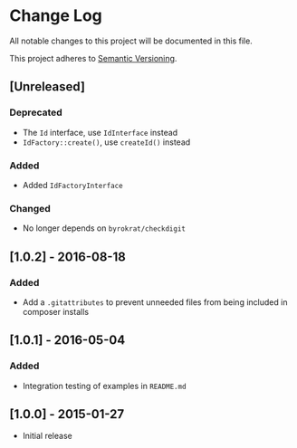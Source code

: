 # Change Log
All notable changes to this project will be documented in this file.

This project adheres to [Semantic Versioning](http://semver.org/).

## [Unreleased]

### Deprecated
- The `Id` interface, use `IdInterface` instead
- `IdFactory::create()`, use `createId()` instead

### Added
- Added `IdFactoryInterface`

### Changed
- No longer depends on `byrokrat/checkdigit`

## [1.0.2] - 2016-08-18

### Added
- Add a `.gitattributes` to prevent unneeded files from being included in composer installs

## [1.0.1] - 2016-05-04

### Added
- Integration testing of examples in `README.md`

## [1.0.0] - 2015-01-27
- Initial release
